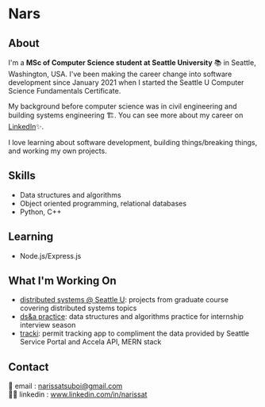 # Nars 

## About 
I'm a **MSc of Computer Science student at Seattle University** 📚 in Seattle, Washington, USA. I've been making the career change into software development since January 2021 when I started the Seattle U Computer Science Fundamentals Certificate. 

My background before computer science was in civil engineering and building systems engineering 🏗️. You can see more about my career on  [LinkedIn](https://www.linkedin.com/in/narissat/)✨. 

I love learning about software development, building things/breaking things, and working my own projects. 

## Skills 
- Data structures and algorithms
- Object oriented programming, relational databases
- Python, C++ 

## Learning 
- Node.js/Express.js 

## What I'm Working On 
- [distributed systems @ Seattle U](https://github.com/narissatsuboi/distsys): projects from graduate course covering distributed systems topics
- [ds&a practice](https://github.com/narissatsuboi/leethub): data structures and algorithms practice for internship interview season 
- [tracki](https://github.com/narissatsuboi/tracki): permit tracking app to compliment the data provided by Seattle Service Portal and Accela API, MERN stack

## Contact
📮 email : <narissatsuboi@gmail.com>           
🤝🏻 linkedin : www.linkedin.com/in/narissat
